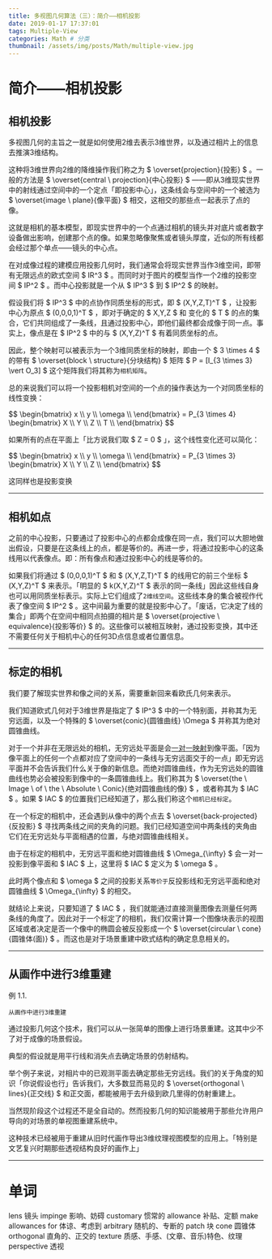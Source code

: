 ```yaml
---
title: 多视图几何算法（三）：简介——相机投影
date: 2019-01-17 17:37:01
tags: Multiple-View
categories: Math # 分类
thumbnail: /assets/img/posts/Math/multiple-view.jpg
---
```


# 简介——相机投影

## 相机投影

多视图几何的主旨之一就是如何使用2维去表示3维世界，以及通过相片上的信息去推演3维结构。

这种将3维世界向2维的降维操作我们称之为 $ \overset{projection}{投影} $ 。一般的方法是 $ \overset{central \ projection}{中心投影} $ ——即从3维现实世界中的射线通过空间中的一个定点「即投影中心」，这条线会与空间中的一个被选为 $ \overset{image \ plane}{像平面} $ 相交，这相交的那些点一起表示了点的像。

这就是相机的基本模型，即现实世界中的一个点通过相机的镜头并对底片或者数字设备做出影响，创建那个点的像。如果忽略像聚焦或者镜头厚度，近似的所有线都会经过那个单点——镜头的中心点。

在对成像过程的建模应用投影几何时，我们通常会将现实世界当作3维空间，即带有无限远点的欧式空间 $ IR^3 $ 。而同时对于图片的模型当作一个2维的投影空间 $ IP^2 $ 。而中心投影就是一个从 $ IP^3 $ 到 $ IP^2 $ 的映射。

假设我们将 $ IP^3 $ 中的点协作同质坐标的形式，即 $ (X,Y,Z,T)^T $ ，让投影中心为原点 $ (0,0,0,1)^T $ ，即对于确定的 $ X,Y,Z $ 和 变化的 $ T $ 的点的集合，它们共同组成了一条线，且通过投影中心，即他们最终都会成像于同一点。事实上，像点是在 $ IP^2 $ 中的与 $ (X,Y,Z)^T $ 有着同质坐标的点。

因此，整个映射可以被表示为一个3维同质坐标的映射，即由一个 $ 3 \times 4 $ 的带有 $ \overset{block \ structure}{分块结构} $ 矩阵 $ P = [I_{3 \times 3} \vert O_3] $ 这个矩阵我们将其称为`相机矩阵`。

总的来说我们可以将一个投影相机对空间的一个点的操作表达为一个对同质坐标的线性变换：

<p>
$$
\begin{bmatrix}
    x \\ y \\ \omega \\
\end{bmatrix}
= P_{3 \times 4}
\begin{bmatrix}
    X \\ Y \\ Z \\ T \\
\end{bmatrix}  
$$
</p>

如果所有的点在平面上「比方说我们取 $ Z = 0 $ 」，这个线性变化还可以简化：

<p>
$$
\begin{bmatrix}
    x \\ y \\ \omega \\
\end{bmatrix}
= P_{3 \times 3}
\begin{bmatrix}
    X \\ Y \\ Z \\
\end{bmatrix}  
$$
</p>

这同样也是投影变换

****
## 相机如点

之前的中心投影，只要通过了投影中心的点都会成像在同一点，我们可以大胆地做出假设，只要是在这条线上的点，都是等价的。再进一步，将通过投影中心的这条线用以代表像点。即：所有像点和通过投影中心的线是等价的。

如果我们将通过 $ (0,0,0,1)^T $ 和 $ (X,Y,Z,T)^T $ 的线用它的前三个坐标 $ (X,Y,Z)^T $ 来表示。「明显的 $ k(X,Y,Z)^T $ 表示的同一条线」因此这些线自身也可以用同质坐标表示。实际上它们组成了`2维线空间`。这些线本身的集合被视作代表了像空间 $ IP^2 $ 。这中间最为重要的就是投影中心了。「废话，它决定了线的集合」即两个在空间中相同点拍摄的相片是 $ \overset{projective \ equivalence}{投影等价} $ 的。这些像可以被相互映射，通过投影变换，其中还不需要任何关于相机中心的任何3D点信息或者位置信息。

****
## 标定的相机

我们要了解现实世界和像之间的关系，需要重新回来看欧氏几何来表示。

我们知道欧式几何对于3维世界是指定了 $ IP^3 $ 中的一个特别面，并称其为无穷远面，以及一个特殊的 $ \overset{conic}{圆锥曲线} \Omega $ 并称其为绝对圆锥曲线。

对于一个并非在无限远处的相机，无穷远处平面是会[一对一映射](/2019-01-04-math-matrix-2/#单射和满射)到像平面。「因为像平面上的任何一个点都对应了空间中的一条线与无穷远面交于的一点」即无穷远平面并不会告诉我们什么关于像的新信息。而绝对圆锥曲线，作为无穷远处的圆锥曲线也势必会被投影到像中的一条圆锥曲线上。我们称其为 $ \overset{the \ Image \ of \ the \ Absolute \ Conic}{绝对圆锥曲线的像} $ ，或者称其为 $ IAC $ 。如果 $ IAC $ 的位置我们已经知道了，那么我们称这个`相机已经标定`。

在一个标定的相机中，还会遇到从像中的两个点去 $ \overset{back-projected}{反投影} $ 寻找两条线之间的夹角的问题。我们已经知道空间中两条线的夹角由它们在无穷远处与平面相遇的位置，与绝对圆锥曲线相关。

由于在标定的相机中，无穷远平面和绝对圆锥曲线 $ \Omega_{\infty} $ 会一对一投影到像平面和 $ IAC $ 上，这里将 $ IAC $ 定义为 $ \omega $ 。

此时两个像点和 $ \omega $ 之间的投影关系`等价于`反投影线和无穷远平面和绝对圆锥曲线 $ \Omega_{\infty} $ 的相交。

就结论上来说，只要知道了 $ IAC $ ，我们就能通过直接测量图像去测量任何两条线的角度了。因此对于一个标定了的相机，我们仅需计算一个图像块表示的视图区域或者决定是否一个像中的椭圆会被反投影成一个 $ \overset{circular \ cone}{圆锥体(面)} $ 。而这也是对于场景重建中欧式结构的确定息息相关的。

****
## 从画作中进行3维重建

<label class="label-example">例 1.1.</label>

`从画作中进行3维重建`

通过投影几何这个技术，我们可以从一张简单的图像上进行场景重建。这其中少不了对于成像的场景假设。

典型的假设就是用平行线和消失点去确定场景的仿射结构。

举个例子来说，对相片中的已观测平面去确定那些无穷远线。我们的关于角度的知识「你说假设也行」告诉我们，大多数显而易见的 $ \overset{orthogonal \ lines}{正交线} $ 和正交面，都能被用于去升级到欧几里得的仿射重建上。

当然现阶段这个过程还不是全自动的。然而投影几何的知识能被用于那些允许用户导向的对场景的单视图重建系统中。

这种技术已经被用于重建从旧时代画作导出3维纹理视图模型的应用上。「特别是文艺复兴时期那些透视结构良好的画作上」



****
# 单词
lens 镜头
impinge 影响、妨碍
customary 惯常的
allowance 补贴、定额
make allowances for 体谅、考虑到
arbitrary 随机的、专断的
patch 块
cone 圆锥体
orthogonal 直角的、正交的
texture 质感、手感、(文章、音乐)特色、纹理
perspective 透视